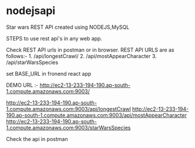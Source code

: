 # nodejsapi
Star wars REST API created using NODEJS,MySQL

STEPS to use rest api's in any web app.

Check REST API urls in postman or in browser. REST API URLS are as follows:- 1. /api/longestCrawl/ 2. /api/mostAppearCharacter 3. /api/starWarsSpecies 

set BASE_URL in fronend react app


DEMO URL :- http://ec2-13-233-194-190.ap-south-1.compute.amazonaws.com:9003/

http://ec2-13-233-194-190.ap-south-1.compute.amazonaws.com:9003/api/longestCrawl
http://ec2-13-233-194-190.ap-south-1.compute.amazonaws.com:9003/api/mostAppearCharacter
http://ec2-13-233-194-190.ap-south-1.compute.amazonaws.com:9003/starWarsSpecies


Check the api in postman
